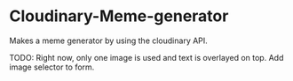 # Cloudinary-Meme-generator

Makes a meme generator by using the cloudinary API.

TODO: Right now, only one image is used and text is overlayed on top. Add image selector to form.